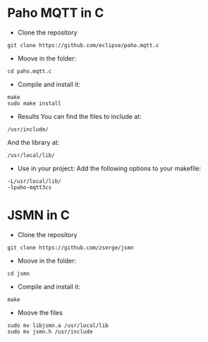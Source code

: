 # Paho MQTT in C
* Clone the repository
```
git clone https://github.com/eclipse/paho.mqtt.c
```
* Moove in the folder:
```
cd paho.mqtt.c
```
* Compile and install it:
```
make
sudo make install
```
* Results
You can find the files to include at:
```
/usr/include/
```
And the library at:
```
/usr/local/lib/
```

* Use in your project:
Add the following options to your makefile:
```
-L/usr/local/lib/
-lpaho-mqtt3cs
```
# JSMN in C
* Clone the repository
```
git clone https://github.com/zserge/jsmn
```
* Moove in the folder:
```
cd jsmn
```
* Compile and install it:
```
make
```
* Moove the files
```
sudo mv libjsmn.a /usr/local/lib
sudo mv jsmn.h /usr/include
```
